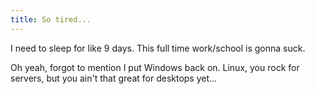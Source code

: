 ```yaml
---
title: So tired...
---
```


I need to sleep for like 9 days. This full time work/school is gonna suck.

Oh yeah, forgot to mention I put Windows back on. Linux, you rock for servers,
but you ain't that great for desktops yet...
